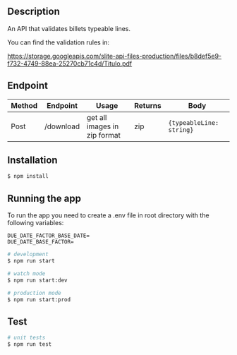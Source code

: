 ## Description

An API that validates billets typeable lines.

You can find the validation rules in:

https://storage.googleapis.com/slite-api-files-production/files/b8def5e9-f732-4749-88ea-25270cb71c4d/Titulo.pdf

## Endpoint

| Method | Endpoint  | Usage                        | Returns | Body                     |
| ------ | --------- | ---------------------------- | ------- | ------------------------ |
| Post   | /download | get all images in zip format | zip     | `{typeableLine: string}` |

## Installation

```bash
$ npm install
```

## Running the app

To run the app you need to create a .env file in root directory with the following variables:

```
DUE_DATE_FACTOR_BASE_DATE=
DUE_DATE_BASE_FACTOR=
```

```bash
# development
$ npm run start

# watch mode
$ npm run start:dev

# production mode
$ npm run start:prod
```

## Test

```bash
# unit tests
$ npm run test
```
